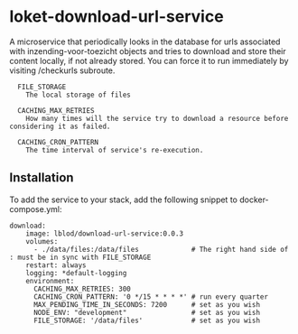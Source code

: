 # loket-download-url-service
A microservice that periodically looks in the database for urls associated with inzending-voor-toezicht objects and tries to download and store their content locally, if not already stored. You can force it to run immediately by visiting /checkurls subroute. 
```
  FILE_STORAGE
    The local storage of files

  CACHING_MAX_RETRIES
    How many times will the service try to download a resource before considering it as failed.

  CACHING_CRON_PATTERN
    The time interval of service's re-execution.
```
## Installation
To add the service to your stack, add the following snippet to docker-compose.yml:

```
download:
    image: lblod/download-url-service:0.0.3
    volumes:
      - ./data/files:/data/files             # The right hand side of : must be in sync with FILE_STORAGE
    restart: always
    logging: *default-logging
    environment:
      CACHING_MAX_RETRIES: 300
      CACHING_CRON_PATTERN: '0 */15 * * * *' # run every quarter
      MAX_PENDING_TIME_IN_SECONDS: 7200      # set as you wish
      NODE_ENV: "development"                # set as you wish
      FILE_STORAGE: '/data/files'            # set as you wish
```

